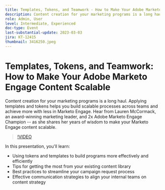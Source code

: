 ```yaml
---
title: Templates, Tokens, and Teamwork - How to Make Your Adobe Marketo Engage Content Scalable
description: Content creation for your marketing programs is a long haul. Applying templates and tokens helps you build scalable processes across teams and achieve more with less in Marketo Engage. Hear from Lauren McCormack, an award-winning marketing leader, and 2x Adobe Marketo Engage Champion -- as she shares her years of wisdom to make your Marketo Engage content scalable. In this presentation, you'll learn:- Using tokens and templates to build programs more effectively and efficiently- Tips for getting the most from your existing content library- Best practices to streamline your campaign request process- Effective communication strategies to align your internal teams on content strategy
role: Admin, User
level: Intermediate, Experienced
doc-type: Event
last-substantial-update: 2023-03-03
jira: KT-12415
thumbnail: 3416250.jpeg
---
```


# Templates, Tokens, and Teamwork: How to Make Your Adobe Marketo Engage Content Scalable

Content creation for your marketing programs is a long haul. Applying templates and tokens helps you build scalable processes across teams and achieve more with less in Marketo Engage. Hear from Lauren McCormack, an award-winning marketing leader, and 2x Adobe Marketo Engage Champion -- as she shares her years of wisdom to make your Marketo Engage content scalable.

>[!VIDEO](https://video.tv.adobe.com/v/3416250/?quality=12&learn=on)

In this presentation, you'll learn:

- Using tokens and templates to build programs more effectively and efficiently
- Tips for getting the most from your existing content library
- Best practices to streamline your campaign request process
- Effective communication strategies to align your internal teams on content strategy